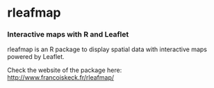 # rleafmap
### Interactive maps with R and Leaflet
rleafmap is an R package to display spatial data with interactive maps powered by Leaflet.

Check the website of the package here: http://www.francoiskeck.fr/rleafmap/
